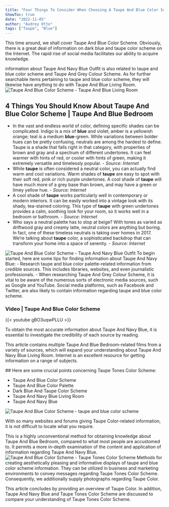 ```yaml
---
title: "Four Things To Consider When Choosing A Taupe And Blue Color Scheme"
ShowToc: true 
date: "2022-11-05"
author: "Audrey Otto" 
tags: ["Taupe", "Blue"]
---
```


	
This time around, we shall cover Taupe And Blue Color Scheme. Obviously, there is a great deal of information on dark blue and taupe color scheme on the Internet. The rapid rise of social media facilitates our ability to acquire knowledge.

information about Taupe And Navy Blue Outfit is also related to taupe and blue color scheme and Taupe And Grey Colour Scheme. As for further searchable items pertaining to taupe and blue color scheme, they will likewise have anything to do with Taupe And Blue Living Room.
<img loading="lazy" src="https://i.pinimg.com/736x/e5/05/57/e50557792f7193c654d1205dafcda45f.jpg" onerror="this.onerror=null;this.src='https://blogger.googleusercontent.com/img/a/AVvXsEhe7F7TRXHtjiKvHb5vS7DmnxvpHiDyoYyYvm1nHB3Qp2_w3BnM6A2eq4v7FYxCC9bfZt3a9vIMtAYEKUiaDQbHMg-ViyGmRIj39MLp0bGFfgfYw1Dc9q_H-T0wiTm3l0Uq42dETrN9eC8aGJ9_IORZsxST1AcLR7np1koOfcc7tnHa4S8Mwz_xD9d0=s16000';" alt="Taupe And Blue Color Scheme - Taupe And Blue Living Room" >

## 4 Things You Should Know About Taupe And Blue Color Scheme | Taupe And Blue Bedroom
-   In the vast and endless world of color, defining specific shades can be complicated. Indigo is a mix of **blue** and violet; amber is a yellowish orange; teal is a medium **blue**-green. While variations between bolder hues can be pretty confusing, neutrals are among the hardest to define. Taupe is a shade that falls right in that category, with properties of brown and gray and a spectrum of different undertones. It can feel warmer with hints of red, or cooler with hints of green, making it extremely versatile and timelessly popular. - <cite>Source: Internet</cite>
-   While **taupe** is often considered a neutral color, you can actually find warm and cool variations. Warm shades of **taupe** are easy to spot with their soft red, pink or rich purple undertones. A cool shade of **taupe** will have much more of a grey base than brown, and may have a green or limey yellow hue. - <cite>Source: Internet</cite>
-   A cool shade of **taupe** works particularly well in contemporary or modern interiors. It can be easily worked into a vintage look with its shady, tea-stained coloring. This type of **taupe** with green undertones provides a calm, soothing look for your room, so it works well in a bedroom or bathroom. - <cite>Source: Internet</cite>
-   Who says a neutral palette has to stop at beige? With tones as varied as driftwood gray and creamy latte, neutral colors are anything but boring. In fact, one of these timeless neutrals is taking over homes in 2017. We’re talking about **taupe** color, a sophisticated backdrop that can transform your home into a space of serenity. - <cite>Source: Internet</cite>


<img loading="lazy" src="http://homesfeed.com/wp-content/uploads/2015/04/interesing-black-and-gray-bathroom-with-ravishing-concrete-walling-and-interesting-gray-vanities-in-laminate-flooring.jpg" onerror="this.onerror=null;this.src='https://blogger.googleusercontent.com/img/a/AVvXsEhe7F7TRXHtjiKvHb5vS7DmnxvpHiDyoYyYvm1nHB3Qp2_w3BnM6A2eq4v7FYxCC9bfZt3a9vIMtAYEKUiaDQbHMg-ViyGmRIj39MLp0bGFfgfYw1Dc9q_H-T0wiTm3l0Uq42dETrN9eC8aGJ9_IORZsxST1AcLR7np1koOfcc7tnHa4S8Mwz_xD9d0=s16000';" alt="Taupe And Blue Color Scheme - Taupe And Navy Blue Outfit" >
To begin started, here are some tips for finding information about Taupe And Navy Blue:
- Research taupe and blue color palette-related information from credible sources. This includes libraries, websites, and even journalistic professionals.
- When researching Taupe And Grey Colour Scheme, it is vital to be aware of the numerous sorts of electronic media sources, such as Google and YouTube. Social media platforms, such as Facebook and Twitter, are also likely to contain information regarding taupe and blue color scheme.

### Video | Taupe And Blue Color Scheme
{{< youtube gBO3uqwPLLU >}} 

To obtain the most accurate information about Taupe And Navy Blue, it is essential to investigate the credibility of each source by reading.

This article contains multiple Taupe And Blue Bedroom-related films from a variety of sources, which will expand your understanding about Taupe And Navy Blue Living Room. Internet is an excellent resource for getting information on a range of subjects.
<script async="async" data-cfasync="false" src="//normallydemandedalter.com/fe63df3c5408708b15d8dc3d9b206b31/invoke.js"></script>
<div id="container-fe63df3c5408708b15d8dc3d9b206b31"></div>
## Here are some crucial points concerning Taupe Tones Color Scheme:

- Taupe And Blue Color Scheme
- Taupe And Blue Color Palette
- Dark Blue And Taupe Color Scheme
- Taupe And Navy Blue Living Room
- Taupe And Navy Blue

 <img loading="lazy" src="https://i.pinimg.com/736x/ee/aa/c8/eeaac85e11f757bb3dcfb3797d8ba283.jpg" onerror="this.onerror=null;this.src='https://blogger.googleusercontent.com/img/a/AVvXsEhe7F7TRXHtjiKvHb5vS7DmnxvpHiDyoYyYvm1nHB3Qp2_w3BnM6A2eq4v7FYxCC9bfZt3a9vIMtAYEKUiaDQbHMg-ViyGmRIj39MLp0bGFfgfYw1Dc9q_H-T0wiTm3l0Uq42dETrN9eC8aGJ9_IORZsxST1AcLR7np1koOfcc7tnHa4S8Mwz_xD9d0=s16000';" alt="Taupe And Blue Color Scheme - taupe and blue color scheme" >

With so many websites and forums giving Taupe Color-related information, it is not difficult to locate what you require.

This is a highly unconventional method for obtaining knowledge about Taupe And Blue Bedroom, compared to what most people are accustomed to. It permits a more in-depth examination of the content and application of information regarding Taupe And Navy Blue.
<img loading="lazy" src="https://static.loverslab.com/uploads/monthly_2019_06/elf1.PNG.f9843806059195ede27979a6464b3333.PNG" onerror="this.onerror=null;this.src='https://blogger.googleusercontent.com/img/a/AVvXsEhe7F7TRXHtjiKvHb5vS7DmnxvpHiDyoYyYvm1nHB3Qp2_w3BnM6A2eq4v7FYxCC9bfZt3a9vIMtAYEKUiaDQbHMg-ViyGmRIj39MLp0bGFfgfYw1Dc9q_H-T0wiTm3l0Uq42dETrN9eC8aGJ9_IORZsxST1AcLR7np1koOfcc7tnHa4S8Mwz_xD9d0=s16000';" alt="Taupe And Blue Color Scheme - Taupe Tones Color Scheme" >
Methods for creating aesthetically pleasing and informative displays of taupe and blue color scheme information. They can be utilized in business and marketing environments to convey messages regarding Taupe Tones Color Scheme. Consequently, we additionally supply photographs regarding Taupe Color.

This article concludes by providing an overview of Taupe Color. In addition, Taupe And Navy Blue and Taupe Tones Color Scheme are discussed to compare your understanding of Taupe Tones Color Scheme.
	
	

